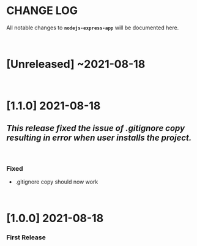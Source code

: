 # CHANGE LOG

All notable changes to **`nodejs-express-app`** will be documented here.

<br/>

# [Unreleased] ~2021-08-18

<br/>

# [1.1.0] 2021-08-18

## _This release fixed the issue of .gitignore copy resulting in error when user installs the project._

<br/>

### Fixed

- .gitignore copy should now work

<br/>

# [1.0.0] 2021-08-18

### First Release
